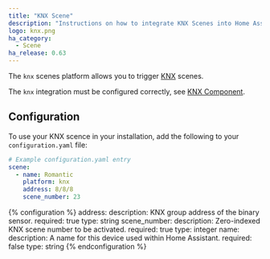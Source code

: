```yaml
---
title: "KNX Scene"
description: "Instructions on how to integrate KNX Scenes into Home Assistant."
logo: knx.png
ha_category:
  - Scene
ha_release: 0.63
---
```


The `knx` scenes platform allows you to trigger [KNX](http://www.knx.org) scenes.

The `knx` integration must be configured correctly, see [KNX Component](/components/knx).

## Configuration

To use your KNX scence in your installation, add the following to your `configuration.yaml` file:

```yaml
# Example configuration.yaml entry
scene:
  - name: Romantic
    platform: knx
    address: 8/8/8
    scene_number: 23
```

{% configuration %}
address:
  description: KNX group address of the binary sensor.
  required: true
  type: string
scene_number:
  description: Zero-indexed KNX scene number to be activated.
  required: true
  type: integer
name:
  description: A name for this device used within Home Assistant.
  required: false
  type: string
{% endconfiguration %}
